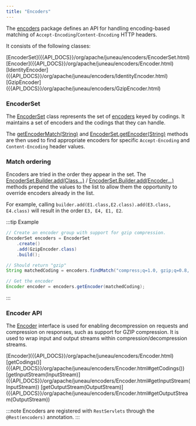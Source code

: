 ```yaml
---
title: "Encoders"
---
```


The [encoders]({{API_DOCS}}/org/apache/juneau/encoders.html) package defines an API for handling encoding-based matching of `Accept-Encoding`/`Content-Encoding` HTTP headers.

It consists of the following classes:

<tree>
<node-0><java-class>[EncoderSet]({{API_DOCS}}/org/apache/juneau/encoders/EncoderSet.html)</java-class></node-0>
<node-0><java-abstract-class>[Encoder]({{API_DOCS}}/org/apache/juneau/encoders/Encoder.html)</java-abstract-class></node-0>
<node-1><java-class>[IdentityEncoder]({{API_DOCS}}/org/apache/juneau/encoders/IdentityEncoder.html)</java-class></node-1>
<node-1><java-class>[GzipEncoder]({{API_DOCS}}/org/apache/juneau/encoders/GzipEncoder.html)</java-class></node-1>
</tree>

### EncoderSet

The [EncoderSet]({{API_DOCS}}/org/apache/juneau/encoders/EncoderSet.html) class represents the set of [encoders]({{API_DOCS}}/org/apache/juneau/encoders/Encoder.html) keyed by codings.
It maintains a set of encoders and the codings that they can handle.

The [getEncoderMatch(String)]({{API_DOCS}}/org/apache/juneau/encoders/EncoderSet.html#getEncoderMatch(String)) and [EncoderSet.getEncoder(String)]({{API_DOCS}}/org/apache/juneau/encoders/EncoderSet.html#getEncoder(String)) methods are then used to find appropriate encoders for specific `Accept-Encoding` and `Content-Encoding` header values.

### Match ordering

Encoders are tried in the order they appear in the set.
The [EncoderSet.Builder.add(Class...)]({{API_DOCS}}/org/apache/juneau/encoders/EncoderSet/Builder.html#add(Class...)) / [EncoderSet.Builder.add(Encoder...)]({{API_DOCS}}/org/apache/juneau/encoders/EncoderSet/Builder.html#add(Encoder...)) methods prepend the values to the list to allow them the opportunity to override encoders already in the list.

For example, calling `builder.add(E1.class,E2.class).add(E3.class, E4.class)` will result in the order `E3, E4, E1, E2`.

:::tip Example
```java
// Create an encoder group with support for gzip compression.
EncoderSet encoders = EncoderSet
    .create()
    .add(GzipEncoder.class)
    .build();

// Should return "gzip"
String matchedCoding = encoders.findMatch("compress;q=1.0, gzip;q=0.8, identity;q=0.5, *;q=0");

// Get the encoder
Encoder encoder = encoders.getEncoder(matchedCoding);
```
:::

### Encoder API

The [Encoder]({{API_DOCS}}/org/apache/juneau/encoders/Encoder.html) interface is used for enabling decompression on requests and compression on responses, such as support for GZIP compression.
It is used to wrap input and output streams within compression/decompression streams.

<tree>
<node-0><java-abstract-class>[Encoder]({{API_DOCS}}/org/apache/juneau/encoders/Encoder.html)</java-abstract-class></node-0>
<node-1><java-method>[getCodings()]({{API_DOCS}}/org/apache/juneau/encoders/Encoder.html#getCodings())</java-method></node-1>
<node-1><java-method>[getInputStream(InputStream)]({{API_DOCS}}/org/apache/juneau/encoders/Encoder.html#getInputStream(InputStream))</java-method></node-1>
<node-1><java-method>[getOutputStream(OutputStream)]({{API_DOCS}}/org/apache/juneau/encoders/Encoder.html#getOutputStream(OutputStream))</java-method></node-1>
</tree>

:::note
Encoders are registered with `RestServlets` through the `@Rest(encoders)` annotation.
:::